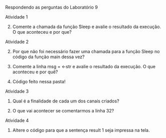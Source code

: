 Respondendo as perguntas do Laboratório 9

Atividade 1

2. Comente a chamada da função ̃Sleep e avalie o resultado da execução.  ̃O que aconteceu e por que?


Atividade 2

2. Por que não foi necessário fazer uma chamada para a função Sleep no código da função main dessa vez?

3. Comente a linha msg = <-str e avalie o resultado da execução. O que aconteceu e por quê?

4. Código feito nessa pasta!

Atividade 3


1. Qual é a finalidade de cada um dos canais criados?


2. O que vai acontecer se comentarmos a linha 32?


Atividade 4 

1. Altere o código para que a sentença result 1 seja impressa na tela.






